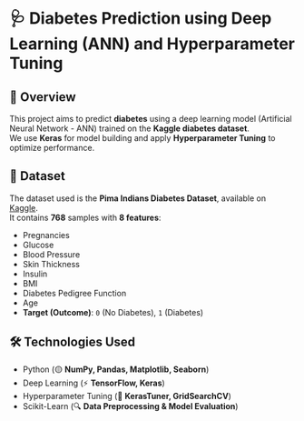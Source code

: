 # 🩺 Diabetes Prediction using Deep Learning (ANN) and Hyperparameter Tuning  

## 📌 Overview  
This project aims to predict **diabetes** using a deep learning model (Artificial Neural Network - ANN) trained on the **Kaggle diabetes dataset**.  
We use **Keras** for model building and apply **Hyperparameter Tuning** to optimize performance.

## 📂 Dataset  
The dataset used is the **Pima Indians Diabetes Dataset**, available on [Kaggle](https://www.kaggle.com/datasets/uciml/pima-indians-diabetes-database).  
It contains **768** samples with **8 features**:

- Pregnancies
- Glucose
- Blood Pressure
- Skin Thickness
- Insulin
- BMI
- Diabetes Pedigree Function
- Age  
- **Target (Outcome)**: `0` (No Diabetes), `1` (Diabetes)

## 🛠️ Technologies Used  
- Python (🟡 **NumPy, Pandas, Matplotlib, Seaborn**)
- Deep Learning (⚡ **TensorFlow, Keras**)
- Hyperparameter Tuning (🎯 **KerasTuner, GridSearchCV**)
- Scikit-Learn (🔍 **Data Preprocessing & Model Evaluation**)
